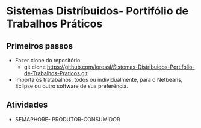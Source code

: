# Sistemas Distríbuidos- Portifólio de Trabalhos Práticos

## Primeiros passos

- Fazer clone do repositório
  - git clone https://github.com/loressl/Sistemas-Distribuidos-Portifolio-de-Trabalhos-Praticos.git
- Importa os tratabalhos, todos ou individualmente, para o Netbeans, Eclipse ou outro software de sua preferência.


## Atividades

- SEMAPHORE- PRODUTOR-CONSUMIDOR
